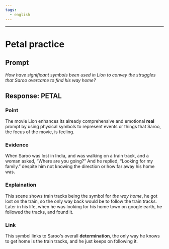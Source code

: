 ```yaml
---
tags:
  - english
---
```

___
# Petal practice
## Prompt
*How have significant symbols been used in Lion to convey the struggles that Saroo overcame to find his way home?*

## Response: PETAL
### Point
The movie Lion enhances its already comprehensive and emotional **real** prompt by using physical symbols to represent events or things that Saroo, the focus of the movie, is feeling.
### Evidence
When Saroo was lost in India, and was walking on a train track, and a woman asked, “Where are you going?” And he replied, “Looking for my family.” despite him not knowing the direction or how far away his home was.
### Explaination
This scene shows train tracks being the symbol for *the way home*, he got lost on the train, so the only way back would be to follow the train tracks. Later in his life, when he was looking for his home town on <a link="earth.google.com">google earth</a>, he followed the tracks, and found it.
### Link
This symbol links to Saroo's overall **determination**, the only way he knows to get home is the train tracks, and he just keeps on following it.